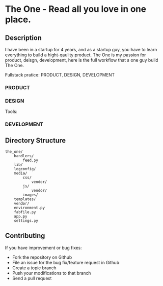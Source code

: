 The One -  Read all you love in one place.
===============================================================================

## Description

I have been in a startup for 4 years, and as a startup guy, you have to learn everything to build a hight-qaulity product. The One is my passion for product, deisgn, development, here is the full workflow that a one guy build The One.

Fullstack pratice: PRODUCT, DESIGN, DEVELOPMENT

### PRODUCT

### DESIGN

Tools:

### DEVELOPMENT

## Directory Structure

    the_one/
        handlers/
            feed.py
        lib/
        logconfig/
        media/
            css/
                vendor/
            js/
                vendor/
            images/
        templates/
        vendor/
        environment.py
        fabfile.py
        app.py
        settings.py

## Contributing

If you have improvement or bug fixes:

* Fork the repository on Github
* File an issue for the bug fix/feature request in Github
* Create a topic branch
* Push your modifications to that branch
* Send a pull request